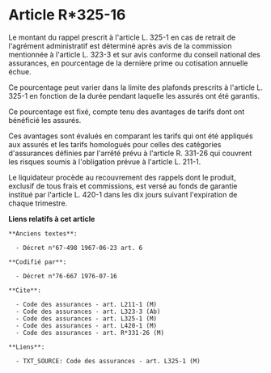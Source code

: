 # Article R*325-16

Le montant du rappel prescrit à l'article L. 325-1 en cas de retrait de l'agrément administratif est déterminé après avis de
la commission mentionnée à l'article L. 323-3 et sur avis conforme du conseil national des assurances, en pourcentage de la
dernière prime ou cotisation annuelle échue.

Ce pourcentage peut varier dans la limite des plafonds prescrits à l'article L. 325-1 en fonction de la durée pendant
laquelle les assurés ont été garantis.

Ce pourcentage est fixé, compte tenu des avantages de tarifs dont ont bénéficié les assurés.

Ces avantages sont évalués en comparant les tarifs qui ont été appliqués aux assurés et les tarifs homologués pour celles des
catégories d'assurances définies par l'arrêté prévu à l'article R. 331-26 qui couvrent les risques soumis à l'obligation
prévue à l'article L. 211-1.

Le liquidateur procède au recouvrement des rappels dont le produit, exclusif de tous frais et commissions, est versé au fonds
de garantie institué par l'article L. 420-1 dans les dix jours suivant l'expiration de chaque trimestre.

**Liens relatifs à cet article**

	**Anciens textes**:

	  - Décret n°67-498 1967-06-23 art. 6

	**Codifié par**:

	  - Décret n°76-667 1976-07-16

	**Cite**:

	  - Code des assurances - art. L211-1 (M)
	  - Code des assurances - art. L323-3 (Ab)
	  - Code des assurances - art. L325-1 (M)
	  - Code des assurances - art. L420-1 (M)
	  - Code des assurances - art. R*331-26 (M)

	**Liens**:

	  - TXT_SOURCE: Code des assurances - art. L325-1 (M)
